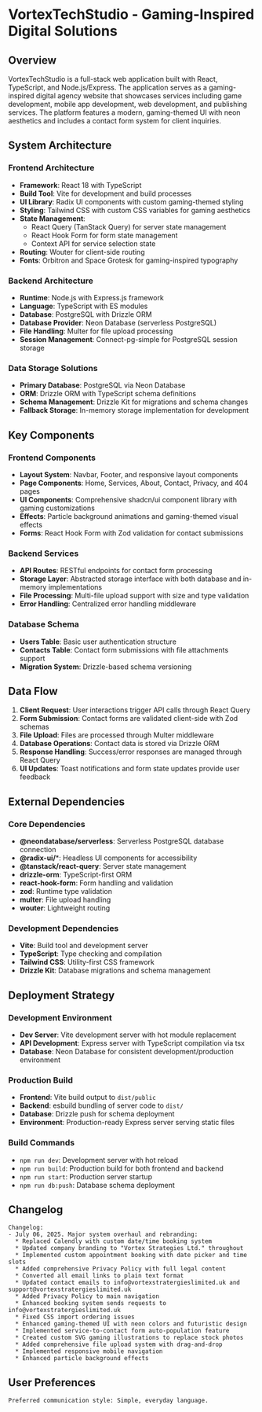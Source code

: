 # VortexTechStudio - Gaming-Inspired Digital Solutions

## Overview

VortexTechStudio is a full-stack web application built with React, TypeScript, and Node.js/Express. The application serves as a gaming-inspired digital agency website that showcases services including game development, mobile app development, web development, and publishing services. The platform features a modern, gaming-themed UI with neon aesthetics and includes a contact form system for client inquiries.

## System Architecture

### Frontend Architecture
- **Framework**: React 18 with TypeScript
- **Build Tool**: Vite for development and build processes
- **UI Library**: Radix UI components with custom gaming-themed styling
- **Styling**: Tailwind CSS with custom CSS variables for gaming aesthetics
- **State Management**: 
  - React Query (TanStack Query) for server state management
  - React Hook Form for form state management
  - Context API for service selection state
- **Routing**: Wouter for client-side routing
- **Fonts**: Orbitron and Space Grotesk for gaming-inspired typography

### Backend Architecture
- **Runtime**: Node.js with Express.js framework
- **Language**: TypeScript with ES modules
- **Database**: PostgreSQL with Drizzle ORM
- **Database Provider**: Neon Database (serverless PostgreSQL)
- **File Handling**: Multer for file upload processing
- **Session Management**: Connect-pg-simple for PostgreSQL session storage

### Data Storage Solutions
- **Primary Database**: PostgreSQL via Neon Database
- **ORM**: Drizzle ORM with TypeScript schema definitions
- **Schema Management**: Drizzle Kit for migrations and schema changes
- **Fallback Storage**: In-memory storage implementation for development

## Key Components

### Frontend Components
- **Layout System**: Navbar, Footer, and responsive layout components
- **Page Components**: Home, Services, About, Contact, Privacy, and 404 pages
- **UI Components**: Comprehensive shadcn/ui component library with gaming customizations
- **Effects**: Particle background animations and gaming-themed visual effects
- **Forms**: React Hook Form with Zod validation for contact submissions

### Backend Services
- **API Routes**: RESTful endpoints for contact form processing
- **Storage Layer**: Abstracted storage interface with both database and in-memory implementations
- **File Processing**: Multi-file upload support with size and type validation
- **Error Handling**: Centralized error handling middleware

### Database Schema
- **Users Table**: Basic user authentication structure
- **Contacts Table**: Contact form submissions with file attachments support
- **Migration System**: Drizzle-based schema versioning

## Data Flow

1. **Client Request**: User interactions trigger API calls through React Query
2. **Form Submission**: Contact forms are validated client-side with Zod schemas
3. **File Upload**: Files are processed through Multer middleware
4. **Database Operations**: Contact data is stored via Drizzle ORM
5. **Response Handling**: Success/error responses are managed through React Query
6. **UI Updates**: Toast notifications and form state updates provide user feedback

## External Dependencies

### Core Dependencies
- **@neondatabase/serverless**: Serverless PostgreSQL database connection
- **@radix-ui/***: Headless UI components for accessibility
- **@tanstack/react-query**: Server state management
- **drizzle-orm**: TypeScript-first ORM
- **react-hook-form**: Form handling and validation
- **zod**: Runtime type validation
- **multer**: File upload handling
- **wouter**: Lightweight routing

### Development Dependencies
- **Vite**: Build tool and development server
- **TypeScript**: Type checking and compilation
- **Tailwind CSS**: Utility-first CSS framework
- **Drizzle Kit**: Database migrations and schema management

## Deployment Strategy

### Development Environment
- **Dev Server**: Vite development server with hot module replacement
- **API Development**: Express server with TypeScript compilation via tsx
- **Database**: Neon Database for consistent development/production environment

### Production Build
- **Frontend**: Vite build output to `dist/public`
- **Backend**: esbuild bundling of server code to `dist/`
- **Database**: Drizzle push for schema deployment
- **Environment**: Production-ready Express server serving static files

### Build Commands
- `npm run dev`: Development server with hot reload
- `npm run build`: Production build for both frontend and backend
- `npm run start`: Production server startup
- `npm run db:push`: Database schema deployment

## Changelog

```
Changelog:
- July 06, 2025. Major system overhaul and rebranding:
  * Replaced Calendly with custom date/time booking system
  * Updated company branding to "Vortex Strategies Ltd." throughout
  * Implemented custom appointment booking with date picker and time slots
  * Added comprehensive Privacy Policy with full legal content
  * Converted all email links to plain text format
  * Updated contact emails to info@vortexstratergieslimited.uk and support@vortexstratergieslimited.uk
  * Added Privacy Policy to main navigation
  * Enhanced booking system sends requests to info@vortexstratergieslimited.uk
  * Fixed CSS import ordering issues
  * Enhanced gaming-themed UI with neon colors and futuristic design
  * Implemented service-to-contact form auto-population feature
  * Created custom SVG gaming illustrations to replace stock photos
  * Added comprehensive file upload system with drag-and-drop
  * Implemented responsive mobile navigation
  * Enhanced particle background effects
```

## User Preferences

```
Preferred communication style: Simple, everyday language.
```